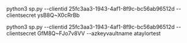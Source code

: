 python3 sp.py --clientid 25fc3aa3-1943-4af1-8f9c-bc56ab96512d --clientsecret ysB8Q~X0cRrBb

python3 sp.py --clientid 25fc3aa3-1943-4af1-8f9c-bc56ab96512d --clientsecret GfM8Q~FJo7v8VV --azkeyvaultname ataylortest
